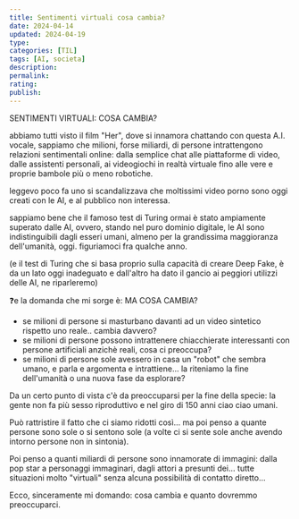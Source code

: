 ```yaml
---
title: Sentimenti virtuali cosa cambia?
date: 2024-04-14
updated: 2024-04-19
type: 
categories: [TIL]
tags: [AI, societa]
description: 
permalink: 
rating: 
publish: 
---
```


SENTIMENTI VIRTUALI: COSA CAMBIA?  
  
abbiamo tutti visto il film "Her", dove si innamora chattando con questa A.I. vocale, sappiamo che milioni, forse miliardi, di persone intrattengono relazioni sentimentali online: dalla semplice chat alle piattaforme di video, dalle assistenti personali, ai videogiochi in realtà virtuale fino alle vere e proprie bambole più o meno robotiche.  
  
leggevo poco fa uno si scandalizzava che moltissimi video porno sono oggi creati con le AI, e al pubblico non interessa.  
  
sappiamo bene che il famoso test di Turing ormai è stato ampiamente superato dalle AI, ovvero, stando nel puro dominio digitale, le AI sono indistinguibili dagli esseri umani, almeno per la grandissima maggioranza dell'umanità, oggi. figuriamoci fra qualche anno.  
  
(e il test di Turing che si basa proprio sulla capacità di creare Deep Fake, è da un lato oggi inadeguato e dall'altro ha dato il gancio ai peggiori utilizzi delle AI, ne riparleremo)  
  
❓e la domanda che mi sorge è: MA COSA CAMBIA?  
  
- se milioni di persone si masturbano davanti ad un video sintetico rispetto uno reale.. cambia davvero?  
- se milioni di persone possono intrattenere chiacchierate interessanti con persone artificiali anzichè reali, cosa ci preoccupa?  
- se milioni di persone sole avessero in casa un "robot" che sembra umano, e parla e argomenta e intrattiene... la riteniamo la fine dell'umanità o una nuova fase da esplorare?  
  
Da un certo punto di vista c'è da preoccuparsi per la fine della specie: la gente non fa più sesso riproduttivo e nel giro di 150 anni ciao ciao umani.  
  
Può rattristire il fatto che ci siamo ridotti così... ma poi penso a quante persone sono sole o si sentono sole (a volte ci si sente sole anche avendo intorno persone non in sintonia).  
  
Poi penso a quanti miliardi di persone sono innamorate di immagini: dalla pop star a personaggi immaginari, dagli attori a presunti dei... tutte situazioni molto "virtuali" senza alcuna possibilità di contatto diretto...  
  
Ecco, sinceramente mi domando: cosa cambia e quanto dovremmo preoccuparci.  
  
